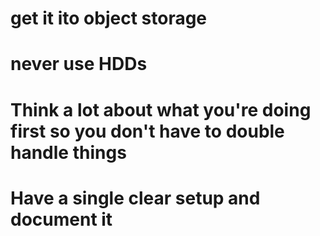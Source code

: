 # get it ito object storage

# never use HDDs

# Think a lot about what you're doing first so you don't have to double handle things

# Have a single clear setup and document it 


